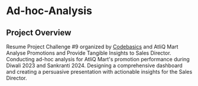 # Ad-hoc-Analysis

## Project Overview

Resume Project Challenge #9 organized by [Codebasics](https://codebasics.io/) and AtliQ Mart Analyse Promotions and Provide Tangible Insights to Sales Director. Conducting ad-hoc analysis for AtliQ Mart's promotion performance during Diwali 2023 and Sankranti 2024. Designing a comprehensive dashboard and creating a persuasive presentation with actionable insights for the Sales Director.
